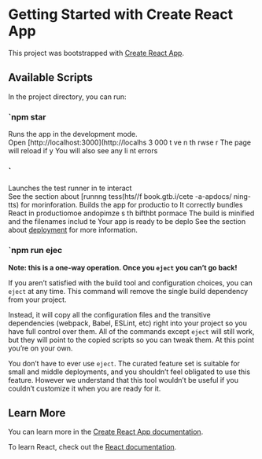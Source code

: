 # Getting Started with Create React App

This project was bootstrapped with [Create React App](https://github.com/facebook/create-react-app).

## Available Scripts 
 
In the project directory, you can run: 
### `npm star 
Runs the app in the development mode.   
Open [http://localhost:3000](http://localhs 3 000    t   ve           n th rwse r 
The page will reload if y
You will also see any li nt errors   
### `   
Launches the test runner in te interact  
See the section about [runnng tess(hts//f book.gtb.i/cete -a-apdocs/ ning-tts) for morinforation.
Builds the app for productio to
It correctly bundles React in productiomoe andopimze s th bifthbt pormace
The build is minified and the filenames includ te
Your app is ready to be deplo
See the section about [deployment](https://facebook.github.io/create-react-app/docs/deployment) for more information.

### `npm run ejec
**Note: this is a one-way operation. Once you `eject` you can’t go back!**

If you aren’t satisfied with the build tool and configuration choices, you can `eject` at any time. This command will remove the single build dependency from your project.

Instead, it will copy all the configuration files and the transitive dependencies (webpack, Babel, ESLint, etc) right into your project so you have full control over them. All of the commands except `eject` will still work, but they will point to the copied scripts so you can tweak them. At this point you’re on your own.

You don’t have to ever use `eject`. The curated feature set is suitable for small and middle deployments, and you shouldn’t feel obligated to use this feature. However we understand that this tool wouldn’t be useful if you couldn’t customize it when you are ready for it.

## Learn More

You can learn more in the [Create React App documentation](https://facebook.github.io/create-react-app/docs/getting-started).

To learn React, check out the [React documentation](https://reactjs.org/).
